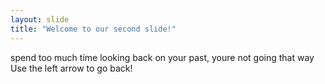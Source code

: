 ```yaml
---
layout: slide
title: "Welcome to our second slide!"
---
```

 spend too much time looking back on your past, youre not going that way
Use the left arrow to go back!
